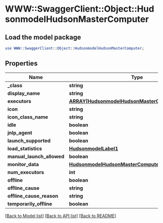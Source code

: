 # WWW::SwaggerClient::Object::HudsonmodelHudsonMasterComputer

## Load the model package
```perl
use WWW::SwaggerClient::Object::HudsonmodelHudsonMasterComputer;
```

## Properties
Name | Type | Description | Notes
------------ | ------------- | ------------- | -------------
**_class** | **string** |  | [optional] 
**display_name** | **string** |  | [optional] 
**executors** | [**ARRAY[HudsonmodelHudsonMasterComputerexecutors]**](HudsonmodelHudsonMasterComputerexecutors.md) |  | [optional] 
**icon** | **string** |  | [optional] 
**icon_class_name** | **string** |  | [optional] 
**idle** | **boolean** |  | [optional] 
**jnlp_agent** | **boolean** |  | [optional] 
**launch_supported** | **boolean** |  | [optional] 
**load_statistics** | [**HudsonmodelLabel1**](HudsonmodelLabel1.md) |  | [optional] 
**manual_launch_allowed** | **boolean** |  | [optional] 
**monitor_data** | [**HudsonmodelHudsonMasterComputerMonitorData**](HudsonmodelHudsonMasterComputerMonitorData.md) |  | [optional] 
**num_executors** | **int** |  | [optional] 
**offline** | **boolean** |  | [optional] 
**offline_cause** | **string** |  | [optional] 
**offline_cause_reason** | **string** |  | [optional] 
**temporarily_offline** | **boolean** |  | [optional] 

[[Back to Model list]](../README.md#documentation-for-models) [[Back to API list]](../README.md#documentation-for-api-endpoints) [[Back to README]](../README.md)


